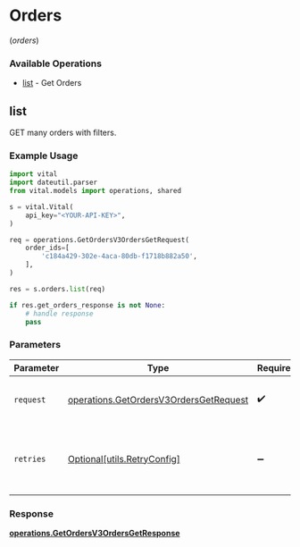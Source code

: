 # Orders
(*orders*)

### Available Operations

* [list](#list) - Get Orders

## list

GET many orders with filters.

### Example Usage

```python
import vital
import dateutil.parser
from vital.models import operations, shared

s = vital.Vital(
    api_key="<YOUR-API-KEY>",
)

req = operations.GetOrdersV3OrdersGetRequest(
    order_ids=[
        'c184a429-302e-4aca-80db-f1718b882a50',
    ],
)

res = s.orders.list(req)

if res.get_orders_response is not None:
    # handle response
    pass
```

### Parameters

| Parameter                                                                                        | Type                                                                                             | Required                                                                                         | Description                                                                                      |
| ------------------------------------------------------------------------------------------------ | ------------------------------------------------------------------------------------------------ | ------------------------------------------------------------------------------------------------ | ------------------------------------------------------------------------------------------------ |
| `request`                                                                                        | [operations.GetOrdersV3OrdersGetRequest](../../models/operations/getordersv3ordersgetrequest.md) | :heavy_check_mark:                                                                               | The request object to use for the request.                                                       |
| `retries`                                                                                        | [Optional[utils.RetryConfig]](../../models/utils/retryconfig.md)                                 | :heavy_minus_sign:                                                                               | Configuration to override the default retry behavior of the client.                              |


### Response

**[operations.GetOrdersV3OrdersGetResponse](../../models/operations/getordersv3ordersgetresponse.md)**

